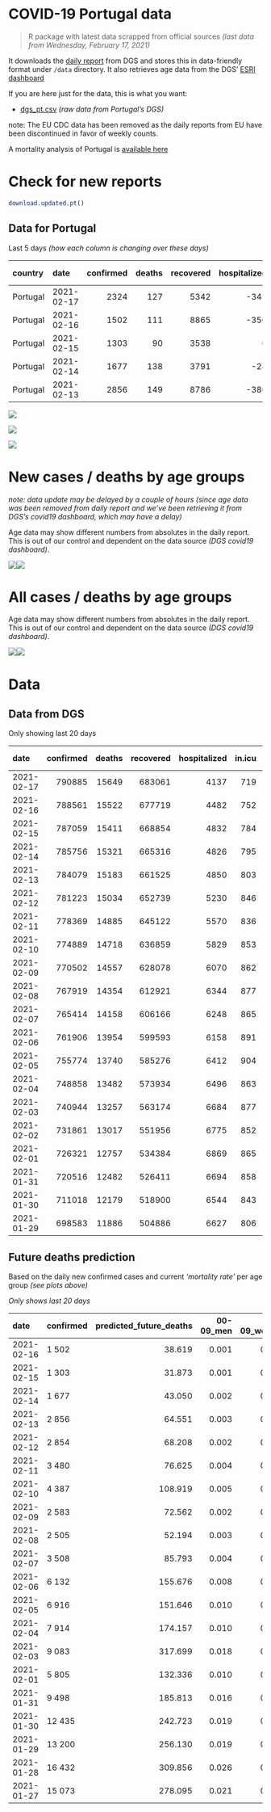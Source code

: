 COVID-19 Portugal data
================

> R package with latest data scrapped from official sources *(last data
> from Wednesday, February 17, 2021)*

It downloads the [daily
report](https://covid19.min-saude.pt/relatorio-de-situacao/) from DGS
and stores this in data-friendly format under `/data` directory. It also
retrieves age data from the DGS’ [ESRI
dashboard](https://covid19.min-saude.pt/ponto-de-situacao-atual-em-portugal/)

If you are here just for the data, this is what you want:

  - [dgs\_pt.csv](raw/master/data/dgs_pt.csv) *(raw data from Portugal’s
    DGS)*

note: The EU CDC data has been removed as the daily reports from EU have
been discontinued in favor of weekly counts.

A mortality analysis of Portugal is [available
here](https://averissimo.github.io/covid19-analysis/mortality.html)

# Check for new reports

``` r
download.updated.pt()
```

## Data for Portugal

Last 5 days *(how each column is changing over these days)*

| country  | date       | confirmed | deaths | recovered | hospitalized | in.icu | confirmed\_m\_00-09 | confirmed\_w\_00-09 | confirmed\_m\_10-19 | confirmed\_w\_10-19 | confirmed\_m\_20-29 | confirmed\_w\_20-29 | confirmed\_m\_30-39 | confirmed\_w\_30-39 | confirmed\_m\_40-49 | confirmed\_w\_40-49 | confirmed\_m\_50-59 | confirmed\_w\_50-59 | confirmed\_m\_60-69 | confirmed\_w\_60-69 | confirmed\_m\_70-79 | confirmed\_w\_70-79 | confirmed\_m\_80+ | confirmed\_w\_80+ | death\_m\_00-09 | death\_w\_00-09 | death\_m\_10-19 | death\_w\_10-19 | death\_m\_20-29 | death\_w\_20-29 | death\_m\_30-39 | death\_w\_30-39 | death\_m\_40-49 | death\_w\_40-49 | death\_m\_50-59 | death\_w\_50-59 | death\_m\_60-69 | death\_w\_60-69 | death\_m\_70-79 | death\_w\_70-79 | death\_m\_80+ | death\_w\_80+ |
| :------- | :--------- | --------: | -----: | --------: | -----------: | -----: | ------------------: | ------------------: | ------------------: | ------------------: | ------------------: | ------------------: | ------------------: | ------------------: | ------------------: | ------------------: | ------------------: | ------------------: | ------------------: | ------------------: | ------------------: | ------------------: | ----------------: | ----------------: | --------------: | --------------: | --------------: | --------------: | --------------: | --------------: | --------------: | --------------: | --------------: | --------------: | --------------: | --------------: | --------------: | --------------: | --------------: | --------------: | ------------: | ------------: |
| Portugal | 2021-02-17 |      2324 |    127 |      5342 |        \-345 |   \-33 |                  NA |                  NA |                  NA |                  NA |                  NA |                  NA |                  NA |                  NA |                  NA |                  NA |                  NA |                  NA |                  NA |                  NA |                  NA |                  NA |                NA |                NA |              NA |              NA |              NA |              NA |              NA |              NA |              NA |              NA |              NA |              NA |              NA |              NA |              NA |              NA |              NA |              NA |            NA |            NA |
| Portugal | 2021-02-16 |      1502 |    111 |      8865 |        \-350 |   \-32 |                  15 |                  11 |                  56 |                  60 |                  91 |                 106 |                 121 |                  91 |                 105 |                 118 |                 116 |                 125 |                  84 |                 102 |                  68 |                  73 |                58 |                99 |               0 |               0 |               0 |               0 |               0 |               0 |               0 |               0 |               0 |               0 |               5 |               4 |               6 |               3 |              14 |              11 |            31 |            37 |
| Portugal | 2021-02-15 |      1303 |     90 |      3538 |            6 |   \-11 |                  24 |                  43 |                  45 |                  50 |                  73 |                  96 |                  87 |                  79 |                  90 |                 113 |                  85 |                 104 |                  91 |                  66 |                  55 |                  75 |                42 |                85 |               0 |               0 |               0 |               0 |               0 |               1 |               0 |               0 |               2 |               1 |               3 |               1 |               4 |               2 |              10 |              12 |            28 |            26 |
| Portugal | 2021-02-14 |      1677 |    138 |      3791 |         \-24 |    \-8 |                  40 |                  46 |                  78 |                  88 |                 107 |                 102 |                  99 |                  98 |                 123 |                 131 |                 122 |                 133 |                  89 |                 108 |                  48 |                  69 |                66 |               132 |               0 |               0 |               0 |               0 |               0 |               0 |               0 |               0 |               1 |               0 |               1 |               1 |              14 |               6 |              17 |              18 |            44 |            36 |
| Portugal | 2021-02-13 |      2856 |    149 |      8786 |        \-380 |   \-43 |                  67 |                  69 |                 123 |                 125 |                 199 |                 200 |                 198 |                 199 |                 190 |                 220 |                 204 |                 247 |                 148 |                 169 |                  97 |                 122 |                89 |               187 |               0 |               0 |               0 |               0 |               0 |               0 |               0 |               1 |               0 |               2 |               2 |               3 |              14 |               6 |              25 |              11 |            36 |            49 |

![](README_files/figure-gfm/totals-1.svg)<!-- -->

![](README_files/figure-gfm/differential-1.svg)<!-- -->

![](README_files/figure-gfm/differential_7days-1.svg)<!-- -->

# New cases / deaths by age groups

*note: data update may be delayed by a couple of hours (since age data
was been removed from daily report and we’ve been retrieving it from
DGS’s covid19 dashboard, which may have a delay)*

Age data may show different numbers from absolutes in the daily report.
This is out of our control and dependent on the data source *(DGS
covid19 dashboard)*.

![](README_files/figure-gfm/new_cases_deaths-1.svg)<!-- -->![](README_files/figure-gfm/new_cases_deaths-2.svg)<!-- -->

# All cases / deaths by age groups

Age data may show different numbers from absolutes in the daily report.
This is out of our control and dependent on the data source *(DGS
covid19 dashboard)*.

![](README_files/figure-gfm/total_cases_deaths-1.svg)<!-- -->![](README_files/figure-gfm/total_cases_deaths-2.svg)<!-- -->

# Data

## Data from DGS

Only showing last 20 days

| date       | confirmed | deaths | recovered | hospitalized | in.icu | confirmed\_m\_00-09 | confirmed\_w\_00-09 | confirmed\_m\_10-19 | confirmed\_w\_10-19 | confirmed\_m\_20-29 | confirmed\_w\_20-29 | confirmed\_m\_30-39 | confirmed\_w\_30-39 | confirmed\_m\_40-49 | confirmed\_w\_40-49 | confirmed\_m\_50-59 | confirmed\_w\_50-59 | confirmed\_m\_60-69 | confirmed\_w\_60-69 | confirmed\_m\_70-79 | confirmed\_w\_70-79 | confirmed\_m\_80+ | confirmed\_w\_80+ | death\_m\_00-09 | death\_w\_00-09 | death\_m\_10-19 | death\_w\_10-19 | death\_m\_20-29 | death\_w\_20-29 | death\_m\_30-39 | death\_w\_30-39 | death\_m\_40-49 | death\_w\_40-49 | death\_m\_50-59 | death\_w\_50-59 | death\_m\_60-69 | death\_w\_60-69 | death\_m\_70-79 | death\_w\_70-79 | death\_m\_80+ | death\_w\_80+ |
| :--------- | --------: | -----: | --------: | -----------: | -----: | ------------------: | ------------------: | ------------------: | ------------------: | ------------------: | ------------------: | ------------------: | ------------------: | ------------------: | ------------------: | ------------------: | ------------------: | ------------------: | ------------------: | ------------------: | ------------------: | ----------------: | ----------------: | --------------: | --------------: | --------------: | --------------: | --------------: | --------------: | --------------: | --------------: | --------------: | --------------: | --------------: | --------------: | --------------: | --------------: | --------------: | --------------: | ------------: | ------------: |
| 2021-02-17 |    790885 |  15649 |    683061 |         4137 |    719 |                  NA |                  NA |                  NA |                  NA |                  NA |                  NA |                  NA |                  NA |                  NA |                  NA |                  NA |                  NA |                  NA |                  NA |                  NA |                  NA |                NA |                NA |              NA |              NA |              NA |              NA |              NA |              NA |              NA |              NA |              NA |              NA |              NA |              NA |              NA |              NA |              NA |              NA |            NA |            NA |
| 2021-02-16 |    788561 |  15522 |    677719 |         4482 |    752 |               22265 |               21367 |               36562 |               36932 |               52623 |               60015 |               51524 |               61812 |               57931 |               73700 |               51315 |               65537 |               38296 |               41330 |               24362 |               27606 |             21523 |             43596 |               1 |               1 |               1 |               1 |               6 |               5 |              20 |              19 |              83 |              58 |             286 |             116 |             944 |             399 |            2030 |            1205 |          4726 |          5621 |
| 2021-02-15 |    787059 |  15411 |    668854 |         4832 |    784 |               22250 |               21356 |               36506 |               36872 |               52532 |               59909 |               51403 |               61721 |               57826 |               73582 |               51199 |               65412 |               38212 |               41228 |               24294 |               27533 |             21465 |             43497 |               1 |               1 |               1 |               1 |               6 |               5 |              20 |              19 |              83 |              58 |             281 |             112 |             938 |             396 |            2016 |            1194 |          4695 |          5584 |
| 2021-02-14 |    785756 |  15321 |    665316 |         4826 |    795 |               22226 |               21313 |               36461 |               36822 |               52459 |               59813 |               51316 |               61642 |               57736 |               73469 |               51114 |               65308 |               38121 |               41162 |               24239 |               27458 |             21423 |             43412 |               1 |               1 |               1 |               1 |               6 |               4 |              20 |              19 |              81 |              57 |             278 |             111 |             934 |             394 |            2006 |            1182 |          4667 |          5558 |
| 2021-02-13 |    784079 |  15183 |    661525 |         4850 |    803 |               22186 |               21267 |               36383 |               36734 |               52352 |               59711 |               51217 |               61544 |               57613 |               73338 |               50992 |               65175 |               38032 |               41054 |               24191 |               27389 |             21357 |             43280 |               1 |               1 |               1 |               1 |               6 |               4 |              20 |              19 |              80 |              57 |             277 |             110 |             920 |             388 |            1989 |            1164 |          4623 |          5522 |
| 2021-02-12 |    781223 |  15034 |    652739 |         5230 |    846 |               22119 |               21198 |               36260 |               36609 |               52153 |               59511 |               51019 |               61345 |               57423 |               73118 |               50788 |               64928 |               37884 |               40885 |               24094 |               27267 |             21268 |             43093 |               1 |               1 |               1 |               1 |               6 |               4 |              20 |              18 |              80 |              55 |             275 |             107 |             906 |             382 |            1964 |            1153 |          4587 |          5473 |
| 2021-02-11 |    778369 |  14885 |    645122 |         5570 |    836 |               22066 |               21142 |               36141 |               36474 |               51959 |               59324 |               50842 |               61158 |               57211 |               72864 |               50607 |               64683 |               37722 |               40739 |               23987 |               27116 |             21175 |             42901 |               1 |               1 |               1 |               1 |               6 |               4 |              19 |              18 |              80 |              55 |             273 |             107 |             901 |             377 |            1941 |            1143 |          4537 |          5420 |
| 2021-02-10 |    774889 |  14718 |    636859 |         5829 |    853 |               21986 |               21071 |               36009 |               36346 |               51746 |               59087 |               50638 |               60925 |               56939 |               72572 |               50369 |               64377 |               37503 |               40486 |               23868 |               26948 |             21080 |             42684 |               1 |               1 |               1 |               1 |               6 |               4 |              19 |              18 |              78 |              54 |             267 |             107 |             887 |             374 |            1915 |            1128 |          4487 |          5370 |
| 2021-02-09 |    770502 |  14557 |    628078 |         6070 |    862 |               21869 |               20983 |               35818 |               36197 |               51524 |               58813 |               50381 |               60605 |               56616 |               72191 |               50089 |               63936 |               37259 |               40216 |               23717 |               26751 |             20920 |             42369 |               1 |               1 |               1 |               1 |               6 |               4 |              19 |              17 |              78 |              52 |             266 |             107 |             877 |             366 |            1888 |            1119 |          4442 |          5312 |
| 2021-02-08 |    767919 |  14354 |    612921 |         6344 |    877 |               21823 |               20935 |               35726 |               36112 |               51369 |               58648 |               50209 |               60404 |               56425 |               71987 |               49896 |               63731 |               37108 |               40086 |               23590 |               26637 |             20801 |             42184 |               1 |               1 |               1 |               1 |               6 |               4 |              18 |              16 |              76 |              51 |             262 |             105 |             867 |             359 |            1859 |            1105 |          4387 |          5235 |
| 2021-02-07 |    765414 |  14158 |    606166 |         6248 |    865 |               21750 |               20862 |               35640 |               35993 |               51215 |               58489 |               50046 |               60233 |               56229 |               71763 |               49725 |               63510 |               36953 |               39940 |               23504 |               26537 |             20729 |             42047 |               1 |               1 |               1 |               1 |               6 |               4 |              18 |              16 |              74 |              49 |             256 |             102 |             856 |             356 |            1832 |            1092 |          4331 |          5162 |
| 2021-02-06 |    761906 |  13954 |    599593 |         6158 |    891 |               21662 |               20779 |               35472 |               35826 |               51006 |               58278 |               49852 |               60009 |               55985 |               71460 |               49452 |               63216 |               36771 |               39728 |               23360 |               26396 |             20611 |             41796 |               1 |               1 |               1 |               1 |               6 |               4 |              18 |              16 |              73 |              49 |             253 |             101 |             846 |             352 |            1785 |            1073 |          4272 |          5102 |
| 2021-02-05 |    755774 |  13740 |    585276 |         6412 |    904 |               21485 |               20613 |               35228 |               35576 |               50668 |               57924 |               49520 |               59589 |               55520 |               70920 |               49048 |               62666 |               36417 |               39363 |               23150 |               26125 |             20381 |             41339 |               0 |               1 |               1 |               1 |               6 |               4 |              17 |              16 |              70 |              47 |             250 |             101 |             833 |             344 |            1756 |            1056 |          4211 |          5026 |
| 2021-02-04 |    748858 |  13482 |    573934 |         6496 |    863 |               21252 |               20442 |               34913 |               35238 |               50276 |               57471 |               49127 |               59101 |               55004 |               70265 |               48578 |               62136 |               36049 |               38953 |               22915 |               25840 |             20166 |             40919 |               0 |               1 |               1 |               1 |               6 |               4 |              17 |              14 |              69 |              46 |             247 |              99 |             814 |             335 |            1726 |            1037 |          4132 |          4933 |
| 2021-02-03 |    740944 |  13257 |    563174 |         6684 |    877 |               21034 |               20231 |               34560 |               34878 |               49799 |               56960 |               48665 |               58584 |               54426 |               69533 |               47996 |               61471 |               35645 |               38462 |               22625 |               25480 |             19939 |             40427 |               0 |               1 |               1 |               1 |               6 |               4 |              17 |              14 |              69 |              45 |             244 |              98 |             799 |             328 |            1694 |            1012 |          4075 |          4849 |
| 2021-02-02 |    731861 |  13017 |    551956 |         6775 |    852 |                  NA |                  NA |                  NA |                  NA |                  NA |                  NA |                  NA |                  NA |                  NA |                  NA |                  NA |                  NA |                  NA |                  NA |                  NA |                  NA |                NA |                NA |              NA |              NA |              NA |              NA |              NA |              NA |              NA |              NA |              NA |              NA |              NA |              NA |              NA |              NA |              NA |              NA |            NA |            NA |
| 2021-02-01 |    726321 |  12757 |    534384 |         6869 |    865 |               20639 |               19815 |               33932 |               34184 |               48975 |               56082 |               47773 |               57536 |               53289 |               68161 |               46913 |               60302 |               34833 |               37575 |               22112 |               24930 |             19497 |             39546 |               0 |               1 |               1 |               1 |               5 |               4 |              17 |              14 |              68 |              41 |             234 |              95 |             762 |             312 |            1636 |             973 |          3922 |          4671 |
| 2021-01-31 |    720516 |  12482 |    526411 |         6694 |    858 |               20424 |               19620 |               33695 |               33906 |               48653 |               55708 |               47444 |               57140 |               52857 |               67630 |               46510 |               59808 |               34563 |               37247 |               21934 |               24696 |             19305 |             39152 |               0 |               1 |               1 |               1 |               5 |               4 |              17 |              13 |              68 |              40 |             225 |              93 |             744 |             308 |            1593 |             953 |          3836 |          4580 |
| 2021-01-30 |    711018 |  12179 |    518900 |         6544 |    843 |               20076 |               19261 |               33183 |               33408 |               48166 |               55112 |               46847 |               56472 |               52130 |               66733 |               45901 |               59012 |               34093 |               36737 |               21599 |               24350 |             19049 |             38664 |               0 |               1 |               1 |               1 |               5 |               4 |              17 |              12 |              68 |              40 |             221 |              91 |             723 |             298 |            1564 |             934 |          3739 |          4460 |
| 2021-01-29 |    698583 |  11886 |    504886 |         6627 |    806 |               19657 |               18893 |               32553 |               32832 |               47443 |               54308 |               46102 |               55579 |               51192 |               65527 |               45112 |               57896 |               33419 |               36018 |               21222 |               23885 |             18714 |             38009 |               0 |               1 |               1 |               1 |               5 |               4 |              16 |              12 |              66 |              39 |             217 |              86 |             705 |             286 |            1540 |             911 |          3647 |          4349 |

## Future deaths prediction

Based on the daily new confirmed cases and current *‘mortality rate’*
per age group *(see plots above)*

*Only shows last 20 days*

| date       | confirmed | predicted\_future\_deaths | 00-09\_men | 00-09\_women | 10-19\_men | 10-19\_women | 20-29\_men | 20-29\_women | 30-39\_men | 30-39\_women | 40-49\_men | 40-49\_women | 50-59\_men | 50-59\_women | 60-69\_men | 60-69\_women | 70-79\_men | 70-79\_women | 80+\_men | 80+\_women |
| :--------- | :-------- | ------------------------: | ---------: | -----------: | ---------: | -----------: | ---------: | -----------: | ---------: | -----------: | ---------: | -----------: | ---------: | -----------: | ---------: | -----------: | ---------: | -----------: | -------: | ---------: |
| 2021-02-16 | 1 502     |                    38.619 |      0.001 |        0.001 |      0.002 |        0.002 |      0.010 |        0.009 |      0.047 |        0.028 |      0.150 |        0.093 |      0.647 |        0.221 |      2.071 |        0.985 |      5.666 |        3.186 |   12.736 |     12.764 |
| 2021-02-15 | 1 303     |                    31.873 |      0.001 |        0.002 |      0.001 |        0.001 |      0.008 |        0.008 |      0.034 |        0.024 |      0.129 |        0.089 |      0.474 |        0.184 |      2.243 |        0.637 |      4.583 |        3.274 |    9.222 |     10.959 |
| 2021-02-14 | 1 677     |                    43.050 |      0.002 |        0.002 |      0.002 |        0.002 |      0.012 |        0.008 |      0.038 |        0.030 |      0.176 |        0.103 |      0.680 |        0.235 |      2.194 |        1.043 |      4.000 |        3.012 |   14.492 |     17.019 |
| 2021-02-13 | 2 856     |                    64.551 |      0.003 |        0.003 |      0.003 |        0.003 |      0.023 |        0.017 |      0.077 |        0.061 |      0.272 |        0.173 |      1.137 |        0.437 |      3.648 |        1.632 |      8.083 |        5.325 |   19.543 |     24.111 |
| 2021-02-12 | 2 854     |                    68.208 |      0.002 |        0.003 |      0.003 |        0.004 |      0.022 |        0.016 |      0.069 |        0.057 |      0.304 |        0.200 |      1.009 |        0.434 |      3.993 |        1.409 |      8.916 |        6.591 |   20.421 |     24.755 |
| 2021-02-11 | 3 480     |                    76.625 |      0.004 |        0.003 |      0.004 |        0.003 |      0.024 |        0.020 |      0.079 |        0.072 |      0.390 |        0.230 |      1.326 |        0.542 |      5.398 |        2.442 |      9.916 |        7.333 |   20.860 |     27.979 |
| 2021-02-10 | 4 387     |                   108.919 |      0.005 |        0.004 |      0.005 |        0.004 |      0.025 |        0.023 |      0.100 |        0.098 |      0.463 |        0.300 |      1.561 |        0.781 |      6.015 |        2.607 |     12.582 |        8.599 |   35.133 |     40.614 |
| 2021-02-09 | 2 583     |                    72.562 |      0.002 |        0.002 |      0.003 |        0.002 |      0.018 |        0.014 |      0.067 |        0.062 |      0.274 |        0.161 |      1.076 |        0.363 |      3.722 |        1.255 |     10.582 |        4.976 |   26.130 |     23.853 |
| 2021-02-08 | 2 505     |                    52.194 |      0.003 |        0.003 |      0.002 |        0.003 |      0.018 |        0.013 |      0.063 |        0.053 |      0.281 |        0.176 |      0.953 |        0.391 |      3.821 |        1.409 |      7.166 |        4.365 |   15.810 |     17.664 |
| 2021-02-07 | 3 508     |                    85.793 |      0.004 |        0.004 |      0.005 |        0.005 |      0.024 |        0.018 |      0.075 |        0.069 |      0.350 |        0.238 |      1.522 |        0.520 |      4.486 |        2.047 |     11.999 |        6.155 |   25.910 |     32.362 |
| 2021-02-06 | 6 132     |                   155.676 |      0.008 |        0.008 |      0.007 |        0.007 |      0.039 |        0.029 |      0.129 |        0.129 |      0.666 |        0.425 |      2.252 |        0.973 |      8.726 |        3.524 |     17.499 |       11.829 |   50.503 |     58.923 |
| 2021-02-05 | 6 916     |                   151.646 |      0.010 |        0.008 |      0.009 |        0.009 |      0.045 |        0.038 |      0.153 |        0.150 |      0.739 |        0.515 |      2.620 |        0.938 |      9.071 |        3.958 |     19.582 |       12.440 |   47.209 |     54.152 |
| 2021-02-04 | 7 914     |                   174.157 |      0.010 |        0.010 |      0.010 |        0.010 |      0.054 |        0.043 |      0.179 |        0.159 |      0.828 |        0.576 |      3.244 |        1.177 |      9.959 |        4.740 |     24.165 |       15.714 |   49.844 |     63.435 |
| 2021-02-03 | 9 083     |                   317.699 |      0.018 |        0.019 |      0.017 |        0.019 |      0.094 |        0.073 |      0.346 |        0.322 |      1.629 |        1.080 |      6.036 |        2.069 |     20.016 |        8.563 |     42.746 |       24.007 |   97.054 |    113.591 |
| 2021-02-01 | 5 805     |                   132.336 |      0.010 |        0.009 |      0.006 |        0.008 |      0.037 |        0.031 |      0.128 |        0.122 |      0.619 |        0.418 |      2.246 |        0.874 |      6.656 |        3.167 |     14.832 |       10.214 |   42.159 |     50.800 |
| 2021-01-31 | 9 498     |                   185.813 |      0.016 |        0.017 |      0.014 |        0.013 |      0.056 |        0.050 |      0.232 |        0.205 |      1.042 |        0.706 |      3.394 |        1.409 |     11.586 |        4.924 |     27.914 |       15.103 |   56.212 |     62.920 |
| 2021-01-30 | 12 435    |                   242.723 |      0.019 |        0.017 |      0.017 |        0.016 |      0.082 |        0.067 |      0.289 |        0.274 |      1.344 |        0.949 |      4.397 |        1.975 |     16.614 |        6.941 |     31.414 |       20.297 |   73.559 |     84.452 |
| 2021-01-29 | 13 200    |                   256.130 |      0.019 |        0.018 |      0.019 |        0.017 |      0.085 |        0.071 |      0.317 |        0.292 |      1.417 |        0.986 |      4.854 |        2.062 |     17.649 |        6.989 |     31.747 |       21.607 |   75.535 |     92.446 |
| 2021-01-28 | 16 432    |                   309.856 |      0.026 |        0.027 |      0.023 |        0.022 |      0.112 |        0.092 |      0.379 |        0.373 |      1.838 |        1.193 |      6.030 |        2.347 |     20.312 |        9.451 |     43.163 |       23.571 |   89.369 |    111.528 |
| 2021-01-27 | 15 073    |                   278.095 |      0.021 |        0.020 |      0.021 |        0.019 |      0.096 |        0.080 |      0.348 |        0.358 |      1.701 |        1.206 |      6.198 |        2.250 |     19.178 |        7.907 |     40.247 |       24.051 |   77.951 |     96.443 |
